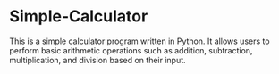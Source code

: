 # Simple-Calculator
This is a simple calculator program written in Python. It allows users to perform basic arithmetic operations such as addition, subtraction, multiplication, and division based on their input.
